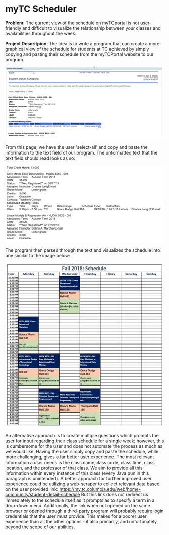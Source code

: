 # myTC Scheduler
**Problem**: The current view of the schedule on myTCportal is not user-friendly and difficult to visualize the relationship between your classes and availabilities throughout the week. 

**Project Descritpion**: The idea is to write a program that can create a more graphical view of the schedule for students at TC achieved by simply copying and pasting their schedule from the myTCPortal website to our program. 

![](readMeImages/portal.png)

From this page, we have the user 'select-all' and copy and paste the information to the text field of our program. The unformatted text that the text field should read looks as so:

![](readMeImages/scheduletext.png)

The program then parses through the text and visualizes the schedule into one similar to the image below: 

![](readMeImages/schedulevisualize.png)

An alternative approach is to create multiple questions which prompts the user for input regarding their class schedule for a single week; however, this is cumbersome for the user and does not automate the process as much as we would like. Having the user simply copy and paste the schedule, while more challenging, gives a far better user experience. The most relevant information a user needs is the class name,class code, class time, class location, and the professor of that class. We aim to provide all this information within every instance of this class (every Java pun in this paragraph is unintended).
A better approach for further improved user experience could be utilizing a web-scraper to collect relevant data based on the user provided link:
https://my.tc.columbia.edu/web/home-community/student-detail-schedule
But this link does not redirect us immediately to the schedule itself as it prompts as to specify a term in a drop-down menu. Additionally, the link when not opened on the same browser or opened through a third-party program will probably require login credentials that the user must provide. This makes for a poorer user experience than all the other options - it also primarily, and unfortunately, beyond the scope of our abilities.
